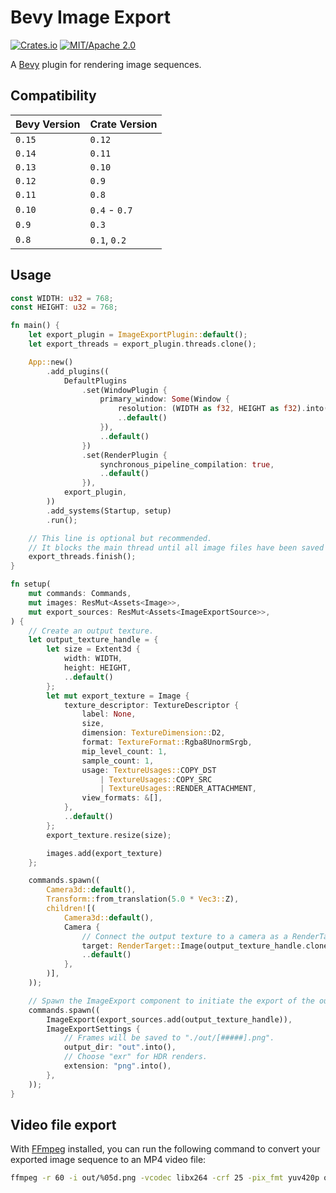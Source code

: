 # Bevy Image Export

[![Crates.io](https://img.shields.io/crates/v/bevy_image_export.svg)](https://crates.io/crates/bevy_image_export)
[![MIT/Apache 2.0](https://img.shields.io/badge/license-MIT%2FApache-blue.svg)](https://github.com/paulkre/bevy_image_export/blob/main/LICENSE)

A [Bevy](https://bevyengine.org/) plugin for rendering image sequences.

## Compatibility

| Bevy Version | Crate Version |
| ------------ | ------------- |
| `0.15`       | `0.12`        |
| `0.14`       | `0.11`        |
| `0.13`       | `0.10`        |
| `0.12`       | `0.9`         |
| `0.11`       | `0.8`         |
| `0.10`       | `0.4` - `0.7` |
| `0.9`        | `0.3`         |
| `0.8`        | `0.1`, `0.2`  |

## Usage

```rust
const WIDTH: u32 = 768;
const HEIGHT: u32 = 768;

fn main() {
    let export_plugin = ImageExportPlugin::default();
    let export_threads = export_plugin.threads.clone();

    App::new()
        .add_plugins((
            DefaultPlugins
                .set(WindowPlugin {
                    primary_window: Some(Window {
                        resolution: (WIDTH as f32, HEIGHT as f32).into(),
                        ..default()
                    }),
                    ..default()
                })
                .set(RenderPlugin {
                    synchronous_pipeline_compilation: true,
                    ..default()
                }),
            export_plugin,
        ))
        .add_systems(Startup, setup)
        .run();

    // This line is optional but recommended.
    // It blocks the main thread until all image files have been saved successfully.
    export_threads.finish();
}

fn setup(
    mut commands: Commands,
    mut images: ResMut<Assets<Image>>,
    mut export_sources: ResMut<Assets<ImageExportSource>>,
) {
    // Create an output texture.
    let output_texture_handle = {
        let size = Extent3d {
            width: WIDTH,
            height: HEIGHT,
            ..default()
        };
        let mut export_texture = Image {
            texture_descriptor: TextureDescriptor {
                label: None,
                size,
                dimension: TextureDimension::D2,
                format: TextureFormat::Rgba8UnormSrgb,
                mip_level_count: 1,
                sample_count: 1,
                usage: TextureUsages::COPY_DST
                    | TextureUsages::COPY_SRC
                    | TextureUsages::RENDER_ATTACHMENT,
                view_formats: &[],
            },
            ..default()
        };
        export_texture.resize(size);

        images.add(export_texture)
    };

    commands.spawn((
        Camera3d::default(),
        Transform::from_translation(5.0 * Vec3::Z),
        children![(
            Camera3d::default(),
            Camera {
                // Connect the output texture to a camera as a RenderTarget.
                target: RenderTarget::Image(output_texture_handle.clone().into()),
                ..default()
            },
        )],
    ));

    // Spawn the ImageExport component to initiate the export of the output texture.
    commands.spawn((
        ImageExport(export_sources.add(output_texture_handle)),
        ImageExportSettings {
            // Frames will be saved to "./out/[#####].png".
            output_dir: "out".into(),
            // Choose "exr" for HDR renders.
            extension: "png".into(),
        },
    ));
}
```

## Video file export

With [FFmpeg](https://ffmpeg.org) installed, you can run the following command to convert your exported image sequence to an MP4 video file:

```bash
ffmpeg -r 60 -i out/%05d.png -vcodec libx264 -crf 25 -pix_fmt yuv420p out.mp4
```
